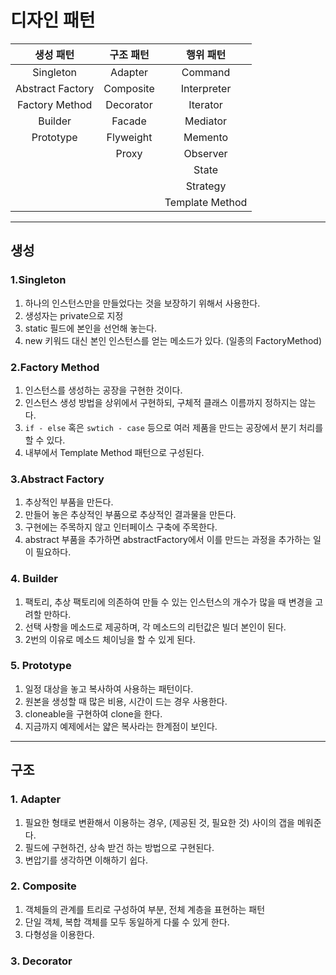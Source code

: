 # 디자인 패턴

|생성 패턴|구조 패턴|행위 패턴|
|:-------:|:-------:|:------:|
|Singleton|Adapter|Command|
|Abstract Factory| Composite| Interpreter|
|Factory Method| Decorator| Iterator|
|Builder|Facade|Mediator|
|Prototype|Flyweight|Memento|
|   |Proxy|Observer|
|   |   |State|
|   |   |Strategy|
|   |   |Template Method|


<hr/>

## 생성

### 1.Singleton
1. 하나의 인스턴스만을 만들었다는 것을 보장하기 위해서 사용한다.
2. 생성자는 private으로 지정
3. static 필드에 본인을 선언해 놓는다.
4. new 키워드 대신 본인 인스턴스를 얻는 메소드가 있다. (일종의 FactoryMethod)

### 2.Factory Method
1. 인스턴스를 생성하는 공장을 구현한 것이다.
2. 인스턴스 생성 방법을 상위에서 구현하되, 구체적 클래스 이름까지 정하지는 않는다.
3. `if - else` 혹은 `swtich - case` 등으로 여러 제품을 만드는 공장에서 분기 처리를 할 수 있다.
4. 내부에서 Template Method 패턴으로 구성된다.

### 3.Abstract Factory
1. 추상적인 부품을 만든다.
2. 만들어 놓은 추상적인 부품으로 추상적인 결과물을 만든다.
3. 구현에는 주목하지 않고 인터페이스 구축에 주목한다. 
4. abstract 부품을 추가하면 abstractFactory에서 이를 만드는 과정을 추가하는 일이 필요하다.

### 4. Builder
1. 팩토리, 추상 팩토리에 의존하여 만들 수 있는 인스턴스의 개수가 많을 때 변경을 고려할 만하다.
2. 선택 사항을 메소드로 제공하며, 각 메소드의 리턴값은 빌더 본인이 된다.
3. 2번의 이유로 메소드 체이닝을 할 수 있게 된다.

### 5. Prototype
1. 일정 대상을 놓고 복사하여 사용하는 패턴이다.
2. 원본을 생성할 때 많은 비용, 시간이 드는 경우 사용한다.
3. cloneable을 구현하여 clone을 한다.
4. 지금까지 예제에서는 얇은 복사라는 한계점이 보인다.


<hr/>

## 구조

### 1. Adapter
1. 필요한 형태로 변환해서 이용하는 경우, (제공된 것, 필요한 것) 사이의 갭을 메워준다.
2. 필드에 구현하건, 상속 받건 하는 방법으로 구현된다.
3. 변압기를 생각하면 이해하기 쉽다.

### 2. Composite
1. 객체들의 관계를 트리로 구성하여 부분, 전체 계층을 표현하는 패턴
2. 단일 객체, 복합 객체를 모두 동일하게 다룰 수 있게 한다.
3. 다형성을 이용한다.

### 3. Decorator


